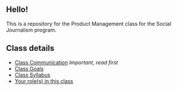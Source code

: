## Hello!

This is a repository for the Product Management class for the Social Journalism program. 

## Class details

- [Class Communication](https://github.com/jueyang/manage-your-product/wiki/Communication) _Important, read first_
- [Class Goals](https://github.com/jueyang/manage-your-product/wiki/Goals)
- [Class Syllabus](https://github.com/jueyang/manage-your-product/wiki/Syllabus)
- [Your role(s) in this class](https://github.com/jueyang/manage-your-product/wiki/Roles)
